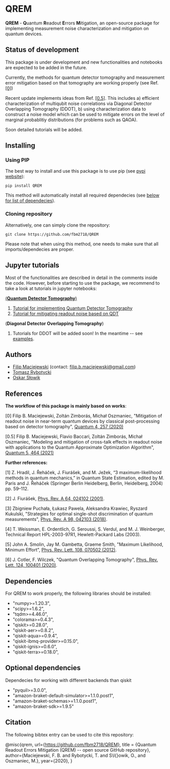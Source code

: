 # QREM
**QREM** - **Q**uantum **R**eadout **E**rrors **M**itigation, an open-source package for implementing 
measurement noise characterization and mitigation on quantum devices.

  
## Status of development
This package is under development and new functionalities and notebooks are expected to be added in the future.

Currently, the methods for quantum detector tomography and measurement error mitigation based on that tomography are
working properly (see Ref. [[0]](https://quantum-journal.org/papers/q-2020-04-24-257/))

Recent update implements ideas from Ref. [[0.5]](https://quantum-journal.org/papers/q-2021-06-01-464/).
This includes
a) efficient characterization of multiqubit noise correlations via Diagonal Detector Overlapping Tomography (DDOT),
b) using characterization data to construct a noise model which can be used to mitigate errors on the level of marginal probablitiy distributions (for problems such as QAOA).

Soon detailed tutorials will be added. 
  

## Installing 

### Using PIP

The best way to install and use this package is to use pip (see [pypi website](https://pypi.org/project/QREM/)):
```
pip install QREM
```

This method will automatically install all required dependecies (see [below for list of dependecies](#deps_list)).


### Cloning repository
Alternatively, one can simply clone the repository:
```
git clone https://github.com/fbm2718/QREM
```

Please note that when using this method, one needs to make sure that all imports/dependecies are proper.

## Jupyter tutorials
Most of the functionalities are described in detail in the comments inside the code. However, before starting to use the
package, we recommend to take a look at tutorials in jupyter notebooks:

[(**Quantum Detector Tomography**)](Tutorials/QDT)
1. [Tutorial for implementing Quantum Detector Tomography](Tutorials/QDT/01_implementing_QDT.ipynb)
2. [Tutorial for mitigating readout noise based on QDT](Tutorials/QDT/02_error_mitigation.ipynb)

(**Diagonal Detector Overlapping Tomography**)
1. Tutorials for DDOT will be added soon! In the meantime -- see [examples](examples).

## Authors

- [Filip Maciejewski](https://github.com/fbm2718) (contact: filip.b.maciejewski@gmail.com)
- [Tomasz Rybotycki](https://github.com/Tomev)
- [Oskar Słowik](https://github.com/Feigenbaum4669)


 ## References
**The workflow of this package is mainly based on works**:
  
[0] Filip B. Maciejewski, Zoltán Zimborás, Michał Oszmaniec, "Mitigation of readout noise in near-term quantum devices
by classical post-processing based on detector tomography", 
[Quantum 4, 257 (2020)](https://quantum-journal.org/papers/q-2020-04-24-257/)

[0.5] Filip B. Maciejewski, Flavio Baccari, Zoltán Zimborás, Michał Oszmaniec, 
"Modeling and mitigation of cross-talk effects in readout noise with applications to the Quantum Approximate Optimization Algorithm", 
[Quantum 5, 464 (2021)](https://quantum-journal.org/papers/q-2021-06-01-464/)
  
**Further references:**
  
[1] Z. Hradil, J. Řeháček, J. Fiurášek, and M. Ježek, “3 maximum-likelihood methods in quantum mechanics,” in Quantum
State Estimation, edited by M. Paris and J. Řeháček (Springer Berlin Heidelberg, Berlin, Heidelberg, 2004) pp. 59–112.

[2] J. Fiurášek, [Phys. Rev. A 64, 024102 (2001)](https://arxiv.org/abs/quant-ph/0101027v2).

[3] Zbigniew Puchała, Łukasz Pawela, Aleksandra Krawiec, Ryszard Kukulski, "Strategies for optimal single-shot
discrimination of quantum measurements", [Phys. Rev. A 98, 042103 (2018)](https://arxiv.org/abs/1804.05856).

[4] T. Weissman, E. Ordentlich, G. Seroussi, S. Verdul, and M. J. Weinberger, Technical Report HPL-2003-97R1,
Hewlett-Packard Labs (2003).

[5] John A. Smolin, Jay M. Gambetta, Graeme Smith, "Maximum Likelihood, Minimum Effort", [Phys. Rev. Lett. 108, 070502
(2012)](https://arxiv.org/abs/1106.5458).

[6] J. Cotler, F. Wilczek, "Quantum Overlapping Tomography", [Phys. Rev. Lett. 124, 100401 (2020)](https://arxiv.org/abs/1908.02754).




## <a name="deps_list"></a>Dependencies
For QREM to work properly,  the following libraries should be installed:
* "numpy>=1.20.3",
* "scipy>=1.6.2",
* "tqdm>=4.46.0",
* "colorama>=0.4.3",
* "qiskit>=0.28.0",
* "qiskit-aer>=0.8.2",
* "qiskit-aqua>=0.9.4",
* "qiskit-ibmq-provider>=0.15.0",
* "qiskit-ignis>=0.6.0",
* "qiskit-terra>=0.18.0",

## Optional dependencies
Dependecies for working with different backends than qiskit
* "pyquil>=3.0.0",
* "amazon-braket-default-simulator>=1.1.0.post1",
* "amazon-braket-schemas>=1.1.0.post1",
* "amazon-braket-sdk>=1.9.5"







## Citation
The following bibtex entry can be used to cite this repository:

@misc{qrem,
   url={https://github.com/fbm2718/QREM},
   title = {Quantum Readout Errors Mitigation (QREM) -- open source GitHub repository},
   author={Maciejewski, F. B. and Rybotycki, T. and S\l{}owik, O., and Oszmaniec, M.},
   year={2020},
}



